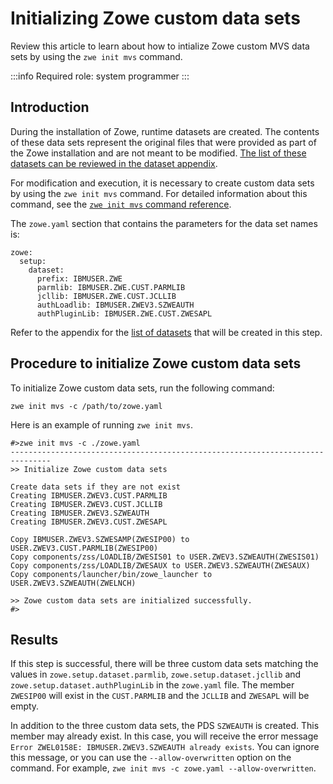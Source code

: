 
# Initializing Zowe custom data sets

Review this article to learn about how to intialize Zowe custom MVS data sets by using the `zwe init mvs` command. 

:::info Required role: system programmer
:::

## Introduction

During the installation of Zowe, runtime datasets are created. The contents of these data sets represent the original files that were provided as part of the Zowe installation and are not meant to be modified. [The list of these datasets can be reviewed in the dataset appendix](../appendix/server-datasets.md).

For modification and execution, it is necessary to create custom data sets by using the `zwe init mvs` command. For detailed information about this command, see the [`zwe init mvs` command reference](../appendix/zwe_server_command_reference/zwe/init/zwe-init-mvs.md).

The `zowe.yaml` section that contains the parameters for the data set names is:

```
zowe:
  setup:
    dataset:
      prefix: IBMUSER.ZWE
      parmlib: IBMUSER.ZWE.CUST.PARMLIB
      jcllib: IBMUSER.ZWE.CUST.JCLLIB
      authLoadlib: IBMUSER.ZWEV3.SZWEAUTH
      authPluginLib: IBMUSER.ZWE.CUST.ZWESAPL
```

Refer to the appendix for the [list of datasets](../appendix/server-datasets.md#custom-data-sets) that will be created in this step.

## Procedure to initialize Zowe custom data sets

To initialize Zowe custom data sets, run the following command: 

```
zwe init mvs -c /path/to/zowe.yaml
```

Here is an example of running `zwe init mvs`.  

```
#>zwe init mvs -c ./zowe.yaml
-------------------------------------------------------------------------------
>> Initialize Zowe custom data sets

Create data sets if they are not exist
Creating IBMUSER.ZWEV3.CUST.PARMLIB
Creating IBMUSER.ZWEV3.CUST.JCLLIB
Creating IBMUSER.ZWEV3.SZWEAUTH
Creating IBMUSER.ZWEV3.CUST.ZWESAPL

Copy IBMUSER.ZWEV3.SZWESAMP(ZWESIP00) to USER.ZWEV3.CUST.PARMLIB(ZWESIP00)
Copy components/zss/LOADLIB/ZWESIS01 to USER.ZWEV3.SZWEAUTH(ZWESIS01)
Copy components/zss/LOADLIB/ZWESAUX to USER.ZWEV3.SZWEAUTH(ZWESAUX)
Copy components/launcher/bin/zowe_launcher to USER.ZWEV3.SZWEAUTH(ZWELNCH)

>> Zowe custom data sets are initialized successfully.
#>
```

## Results

If this step is successful, there will be three custom data sets matching the values in `zowe.setup.dataset.parmlib`, `zowe.setup.dataset.jcllib` and `zowe.setup.dataset.authPluginLib` in the `zowe.yaml` file. The member `ZWESIP00` will exist in the `CUST.PARMLIB` and the `JCLLIB` and `ZWESAPL` will be empty.

In addition to the three custom data sets, the PDS `SZWEAUTH` is created. This member may already exist. In this case, you will receive the error message `Error ZWEL0158E: IBMUSER.ZWEV3.SZWEAUTH already exists`. You can ignore this message, or you can use the `--allow-overwritten` option on the command. For example, `zwe init mvs -c zowe.yaml --allow-overwritten`.

